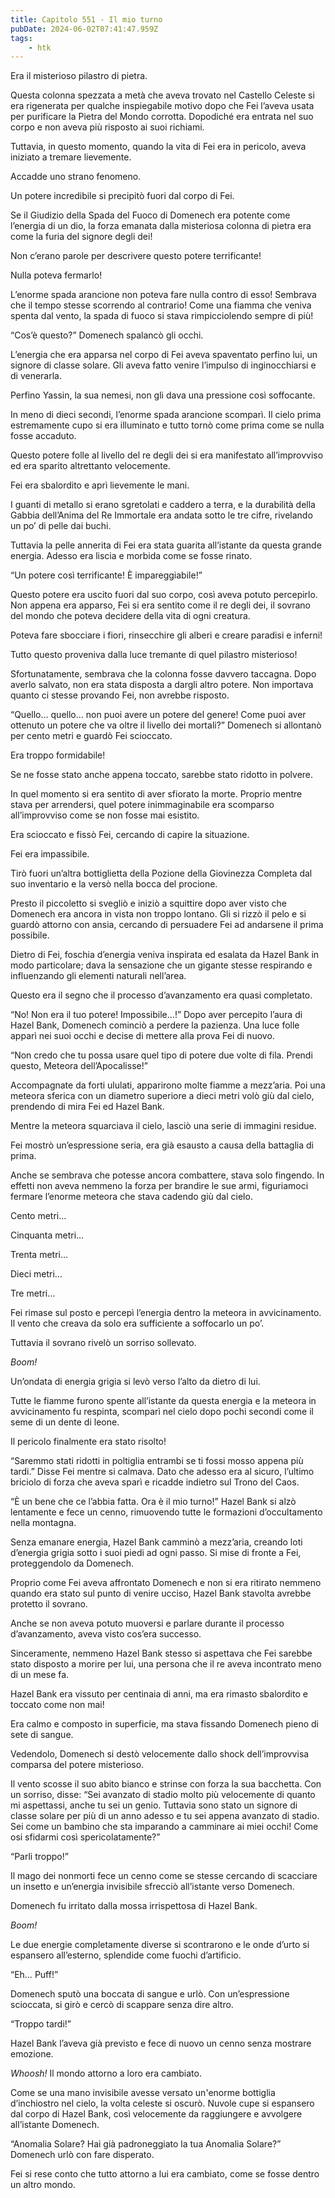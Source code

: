 ```yaml
---
title: Capitolo 551 - Il mio turno
pubDate: 2024-06-02T07:41:47.959Z
tags:
    - htk
---
```


Era il misterioso pilastro di pietra.

Questa colonna spezzata a metà che aveva trovato nel Castello Celeste si era rigenerata per qualche inspiegabile motivo dopo che Fei l’aveva usata per purificare la Pietra del Mondo corrotta. Dopodiché era entrata nel suo corpo e non aveva più risposto ai suoi richiami.

Tuttavia, in questo momento, quando la vita di Fei era in pericolo, aveva iniziato a tremare lievemente.

Accadde uno strano fenomeno.

Un potere incredibile si precipitò fuori dal corpo di Fei.

Se il Giudizio della Spada del Fuoco di Domenech era potente come l’energia di un dio, la forza emanata dalla misteriosa colonna di pietra era come la furia del signore degli dei!

Non c’erano parole per descrivere questo potere terrificante!

Nulla poteva fermarlo!

L’enorme spada arancione non poteva fare nulla contro di esso! Sembrava che il tempo stesse scorrendo al contrario! Come una fiamma che veniva spenta dal vento, la spada di fuoco si stava rimpicciolendo sempre di più!

“Cos’è questo?” Domenech spalancò gli occhi.

L’energia che era apparsa nel corpo di Fei aveva spaventato perfino lui, un signore di classe solare. Gli aveva fatto venire l’impulso di inginocchiarsi e di venerarla.

Perfino Yassin, la sua nemesi, non gli dava una pressione così soffocante.

In meno di dieci secondi, l’enorme spada arancione scomparì. Il cielo prima estremamente cupo si era illuminato e tutto tornò come prima come se nulla fosse accaduto.

Questo potere folle al livello del re degli dei si era manifestato all’improvviso ed era sparito altrettanto velocemente.

Fei era sbalordito e aprì lievemente le mani.

I guanti di metallo si erano sgretolati e caddero a terra, e la durabilità della Gabbia dell’Anima del Re Immortale era andata sotto le tre cifre, rivelando un po’ di pelle dai buchi.

Tuttavia la pelle annerita di Fei era stata guarita all’istante da questa grande energia. Adesso era liscia e morbida come se fosse rinato.

“Un potere così terrificante! È impareggiabile!”

Questo potere era uscito fuori dal suo corpo, così aveva potuto percepirlo. Non appena era apparso, Fei si era sentito come il re degli dei, il sovrano del mondo che poteva decidere della vita di ogni creatura.

Poteva fare sbocciare i fiori, rinsecchire gli alberi e creare paradisi e inferni!

Tutto questo proveniva dalla luce tremante di quel pilastro misterioso!

Sfortunatamente, sembrava che la colonna fosse davvero taccagna. Dopo averlo salvato, non era stata disposta a dargli altro potere. Non importava quanto ci stesse provando Fei, non avrebbe risposto.

“Quello… quello… non puoi avere un potere del genere! Come puoi aver ottenuto un potere che va oltre il livello dei mortali?” Domenech si allontanò per cento metri e guardò Fei scioccato.

Era troppo formidabile!

Se ne fosse stato anche appena toccato, sarebbe stato ridotto in polvere.

In quel momento si era sentito di aver sfiorato la morte. Proprio mentre stava per arrendersi, quel potere inimmaginabile era scomparso all’improvviso come se non fosse mai esistito.

Era scioccato e fissò Fei, cercando di capire la situazione.

Fei era impassibile.

Tirò fuori un’altra bottiglietta della Pozione della Giovinezza Completa dal suo inventario e la versò nella bocca del procione.

Presto il piccoletto si svegliò e iniziò a squittire dopo aver visto che Domenech era ancora in vista non troppo lontano. Gli si rizzò il pelo e si guardò attorno con ansia, cercando di persuadere Fei ad andarsene il prima possibile.

Dietro di Fei, foschia d’energia veniva inspirata ed esalata da Hazel Bank in modo particolare; dava la sensazione che un gigante stesse respirando e influenzando gli elementi naturali nell’area.

Questo era il segno che il processo d’avanzamento era quasi completato.

“No! Non era il tuo potere! Impossibile…!” Dopo aver percepito l’aura di Hazel Bank, Domenech cominciò a perdere la pazienza. Una luce folle apparì nei suoi occhi e decise di mettere alla prova Fei di nuovo.

“Non credo che tu possa usare quel tipo di potere due volte di fila. Prendi questo, Meteora dell’Apocalisse!”

Accompagnate da forti ululati, apparirono molte fiamme a mezz’aria. Poi una meteora sferica con un diametro superiore a dieci metri volò giù dal cielo, prendendo di mira Fei ed Hazel Bank.

Mentre la meteora squarciava il cielo, lasciò una serie di immagini residue.

Fei mostrò un’espressione seria, era già esausto a causa della battaglia di prima.

Anche se sembrava che potesse ancora combattere, stava solo fingendo. In effetti non aveva nemmeno la forza per brandire le sue armi, figuriamoci fermare l’enorme meteora che stava cadendo giù dal cielo.

Cento metri…

Cinquanta metri…

Trenta metri…

Dieci metri…

Tre metri…

Fei rimase sul posto e percepì l’energia dentro la meteora in avvicinamento. Il vento che creava da solo era sufficiente a soffocarlo un po’.

Tuttavia il sovrano rivelò un sorriso sollevato.

<em>Boom!</em>

Un’ondata di energia grigia si levò verso l’alto da dietro di lui.

Tutte le fiamme furono spente all’istante da questa energia e la meteora in avvicinamento fu respinta, scomparì nel cielo dopo pochi secondi come il seme di un dente di leone.

Il pericolo finalmente era stato risolto!

“Saremmo stati ridotti in poltiglia entrambi se ti fossi mosso appena più tardi.” Disse Fei mentre si calmava. Dato che adesso era al sicuro, l’ultimo briciolo di forza che aveva sparì e ricadde indietro sul Trono del Caos.

“È un bene che ce l’abbia fatta. Ora è il mio turno!” Hazel Bank si alzò lentamente e fece un cenno, rimuovendo tutte le formazioni d’occultamento nella montagna.

Senza emanare energia, Hazel Bank camminò a mezz’aria, creando loti d’energia grigia sotto i suoi piedi ad ogni passo. Si mise di fronte a Fei, proteggendolo da Domenech.

Proprio come Fei aveva affrontato Domenech e non si era ritirato nemmeno quando era stato sul punto di venire ucciso, Hazel Bank stavolta avrebbe protetto il sovrano.

Anche se non aveva potuto muoversi e parlare durante il processo d’avanzamento, aveva visto cos’era successo.

Sinceramente, nemmeno Hazel Bank stesso si aspettava che Fei sarebbe stato disposto a morire per lui, una persona che il re aveva incontrato meno di un mese fa.

Hazel Bank era vissuto per centinaia di anni, ma era rimasto sbalordito e toccato come non mai!

Era calmo e composto in superficie, ma stava fissando Domenech pieno di sete di sangue.

Vedendolo, Domenech si destò velocemente dallo shock dell’improvvisa comparsa del potere misterioso.

Il vento scosse il suo abito bianco e strinse con forza la sua bacchetta. Con un sorriso, disse: “Sei avanzato di stadio molto più velocemente di quanto mi aspettassi, anche tu sei un genio. Tuttavia sono stato un signore di classe solare per più di un anno adesso e tu sei appena avanzato di stadio. Sei come un bambino che sta imparando a camminare ai miei occhi! Come osi sfidarmi così spericolatamente?”

“Parli troppo!”

Il mago dei nonmorti fece un cenno come se stesse cercando di scacciare un insetto e un’energia invisibile sfrecciò all’istante verso Domenech.

Domenech fu irritato dalla mossa irrispettosa di Hazel Bank.

<em>Boom!</em>

Le due energie completamente diverse si scontrarono e le onde d’urto si espansero all’esterno, splendide come fuochi d’artificio.

“Eh… Puff!”

Domenech sputò una boccata di sangue e urlò. Con un’espressione scioccata, si girò e cercò di scappare senza dire altro.

“Troppo tardi!”

Hazel Bank l’aveva già previsto e fece di nuovo un cenno senza mostrare emozione.

<em>Whoosh!</em> Il mondo attorno a loro era cambiato.

Come se una mano invisibile avesse versato un'enorme bottiglia d’inchiostro nel cielo, la volta celeste si oscurò. Nuvole cupe si espansero dal corpo di Hazel Bank, così velocemente da raggiungere e avvolgere all’istante Domenech.

“Anomalia Solare? Hai già padroneggiato la tua Anomalia Solare?” Domenech urlò con fare disperato.

Fei si rese conto che tutto attorno a lui era cambiato, come se fosse dentro un altro mondo.



